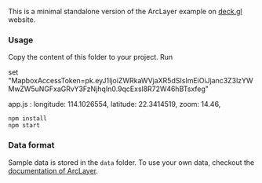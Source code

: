 This is a minimal standalone version of the ArcLayer example
on [deck.gl](http://deck.gl) website.

### Usage
Copy the content of this folder to your project. Run

set "MapboxAccessToken=pk.eyJ1IjoiZWRkaWVjaXR5dSIsImEiOiJjanc3Z3lzYWMwZW5uNGFxaGRvY3FzNjhqIn0.9qcExsl8R72W46hBTsxfeg"

app.js :
  longitude: 114.1026554,
  latitude: 22.3414519,
  zoom: 14.46,

```
npm install
npm start
```

### Data format
Sample data is stored in the `data` folder. To use your own data, checkout
the [documentation of ArcLayer](../../docs/layers/arc-layer.md).
